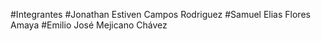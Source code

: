#Integrantes
#Jonathan Estiven Campos Rodriguez
#Samuel Elias Flores Amaya
#Emilio José Mejicano Chávez
